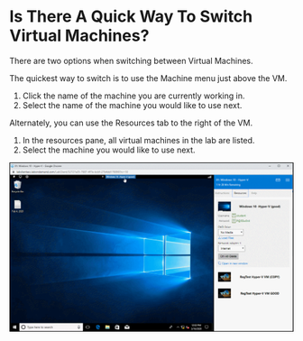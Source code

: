 # Is There A Quick Way To Switch Virtual Machines?
 
There are two options when switching between Virtual Machines. 

The quickest way to switch is to use the Machine menu just above the VM. 
1. Click the name of the machine you are currently working in.
1. Select the name of the machine you would like to use next.

Alternately, you can use the Resources tab to the right of the VM.
1. In the resources pane, all virtual machines in the lab are listed. 
1. Select the machine you would like to use next.

![Screenshot of the resources tab with cursor over the the Machine menu](images/resources-tab.png)


